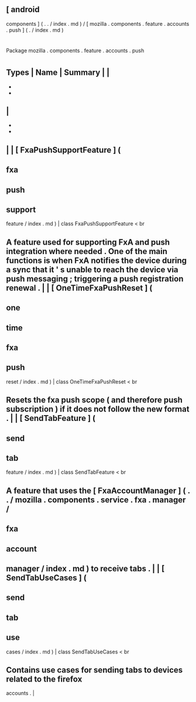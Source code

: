 [
android
-
components
]
(
.
.
/
index
.
md
)
/
[
mozilla
.
components
.
feature
.
accounts
.
push
]
(
.
/
index
.
md
)
#
#
Package
mozilla
.
components
.
feature
.
accounts
.
push
#
#
#
Types
|
Name
|
Summary
|
|
-
-
-
|
-
-
-
|
|
[
FxaPushSupportFeature
]
(
-
fxa
-
push
-
support
-
feature
/
index
.
md
)
|
class
FxaPushSupportFeature
<
br
>
A
feature
used
for
supporting
FxA
and
push
integration
where
needed
.
One
of
the
main
functions
is
when
FxA
notifies
the
device
during
a
sync
that
it
'
s
unable
to
reach
the
device
via
push
messaging
;
triggering
a
push
registration
renewal
.
|
|
[
OneTimeFxaPushReset
]
(
-
one
-
time
-
fxa
-
push
-
reset
/
index
.
md
)
|
class
OneTimeFxaPushReset
<
br
>
Resets
the
fxa
push
scope
(
and
therefore
push
subscription
)
if
it
does
not
follow
the
new
format
.
|
|
[
SendTabFeature
]
(
-
send
-
tab
-
feature
/
index
.
md
)
|
class
SendTabFeature
<
br
>
A
feature
that
uses
the
[
FxaAccountManager
]
(
.
.
/
mozilla
.
components
.
service
.
fxa
.
manager
/
-
fxa
-
account
-
manager
/
index
.
md
)
to
receive
tabs
.
|
|
[
SendTabUseCases
]
(
-
send
-
tab
-
use
-
cases
/
index
.
md
)
|
class
SendTabUseCases
<
br
>
Contains
use
cases
for
sending
tabs
to
devices
related
to
the
firefox
-
accounts
.
|
